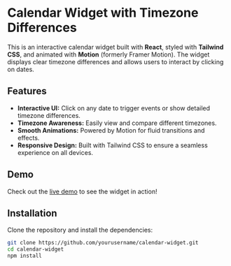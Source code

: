 # Calendar Widget with Timezone Differences

This is an interactive calendar widget built with **React**, styled with **Tailwind CSS**, and animated with **Motion** (formerly Framer Motion). The widget displays clear timezone differences and allows users to interact by clicking on dates.

## Features

- **Interactive UI:** Click on any date to trigger events or show detailed timezone differences.
- **Timezone Awareness:** Easily view and compare different timezones.
- **Smooth Animations:** Powered by Motion for fluid transitions and effects.
- **Responsive Design:** Built with Tailwind CSS to ensure a seamless experience on all devices.

## Demo

Check out the [live demo]([debbie-task.vercel.app](https://debbie-task.vercel.app/)) to see the widget in action!

## Installation

Clone the repository and install the dependencies:

```bash
git clone https://github.com/yourusername/calendar-widget.git
cd calendar-widget
npm install

